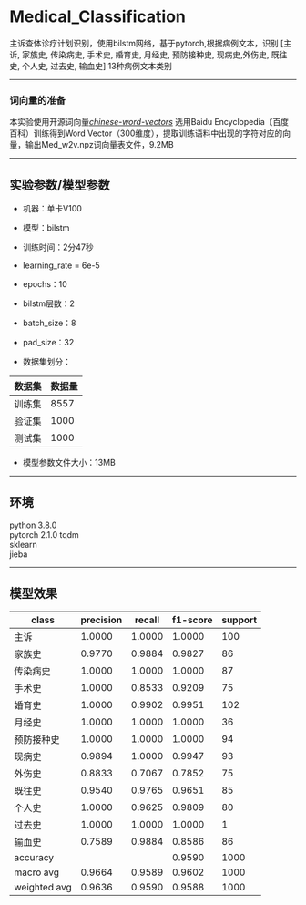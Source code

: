 # Medical_Classification

主诉查体诊疗计划识别，使用bilstm网络，基于pytorch,根据病例文本，识别 [主诉, 家族史, 传染病史, 手术史, 婚育史, 月经史, 预防接种史, 现病史,外伤史, 既往史, 个人史, 过去史, 输血史] 13种病例文本类别

---
### 词向量的准备
本实验使用开源词向量[*chinese-word-vectors*](https://github.com/Embedding/Chinese-Word-Vectors)
选用Baidu Encyclopedia（百度百科）训练得到Word Vector（300维度），提取训练语料中出现的字符对应的向量，输出Med_w2v.npz词向量表文件，9.2MB

---
## 实验参数/模型参数
* 机器：单卡V100 
* 模型：bilstm
* 训练时间：2分47秒 
* learning_rate = 6e-5
* epochs：10
* bilstm层数：2
* batch_size：8
* pad_size：32

* 数据集划分：

数据集|数据量
--|--
训练集|8557
验证集|1000
测试集|1000

* 模型参数文件大小：13MB

---
## 环境
python 3.8.0  
pytorch 2.1.0 
tqdm  
sklearn  
jieba  

---
## 模型效果

class|precision|recall|f1-score|support
--|--|--|--|--
   主诉|     1.0000|    1.0000|    1.0000|       100|
  家族史|     0.9770|    0.9884|    0.9827 |       86|
 传染病史|     1.0000 |   1.0000 |   1.0000|        87|
  手术史|     1.0000|    0.8533|    0.9209|        75|
  婚育史|     1.0000|    0.9902 |   0.9951 |      102|
  月经史|     1.0000|    1.0000 |   1.0000|        36|
预防接种史|     1.0000|    1.0000 |   1.0000 |       94|
  现病史|     0.9894|    1.0000 |   0.9947|        93|
  外伤史|     0.8833|    0.7067  |  0.7852|        75|
  既往史|     0.9540|    0.9765  |  0.9651|        85|
  个人史|     1.0000|    0.9625  |  0.9809|        80|
  过去史|     1.0000|    1.0000   | 1.0000|         1|
  输血史|     0.7589|    0.9884 |   0.8586|        86|
accuracy |   | |                    0.9590|      1000|
macro avg|     0.9664|    0.9589|    0.9602|      1000|
weighted avg |    0.9636|    0.9590|    0.9588|      1000| 
